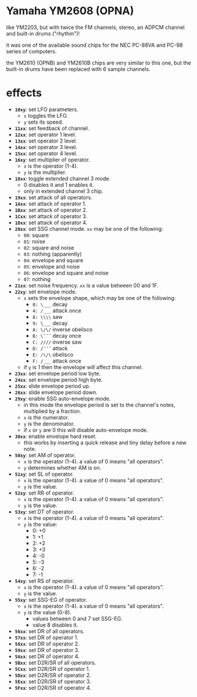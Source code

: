# Yamaha YM2608 (OPNA)

like YM2203, but with twice the FM channels, stereo, an ADPCM channel and built-in drums ("rhythm")!

it was one of the available sound chips for the NEC PC-88VA and PC-98 series of computers.

the YM2610 (OPNB) and YM2610B chips are very similar to this one, but the built-in drums have been replaced with 6 sample channels.

# effects

- **`10xy`**: set LFO parameters.
  - `x` toggles the LFO.
  - `y` sets its speed.
- **`11xx`**: set feedback of channel.
- **`12xx`**: set operator 1 level.
- **`13xx`**: set operator 2 level.
- **`14xx`**: set operator 3 level.
- **`15xx`**: set operator 4 level.
- **`16xy`**: set multiplier of operator.
  - `x` is the operator (1-4).
  - `y` is the multiplier.
- **`18xx`**: toggle extended channel 3 mode.
  - 0 disables it and 1 enables it.
  - only in extended channel 3 chip.
- **`19xx`**: set attack of all operators.
- **`1Axx`**: set attack of operator 1.
- **`1Bxx`**: set attack of operator 2.
- **`1Cxx`**: set attack of operator 3.
- **`1Dxx`**: set attack of operator 4.
- **`20xx`**: set SSG channel mode. `xx` may be one of the following:
  - `00`: square
  - `01`: noise
  - `02`: square and noise
  - `03`: nothing (apparently)
  - `04`: envelope and square
  - `05`: envelope and noise
  - `06`: envelope and square and noise
  - `07`: nothing
- **`21xx`**: set noise frequency. `xx` is a value between 00 and 1F.
- **`22xy`**: set envelope mode.
  - `x` sets the envelope shape, which may be one of the following:
    - `0: \___` decay
    - `4: /___` attack once
    - `8: \\\\` saw
    - `9: \___` decay
    - `A: \/\/` inverse obelisco
    - `B: \¯¯¯` decay once
    - `C: ////` inverse saw
    - `D: /¯¯¯` attack
    - `E: /\/\` obelisco
    - `F: /___` attack once
  - if `y` is 1 then the envelope will affect this channel.
- **`23xx`**: set envelope period low byte.
- **`24xx`**: set envelope period high byte.
- **`25xx`**: slide envelope period up.
- **`26xx`**: slide envelope period down.
- **`29xy`**: enable SSG auto-envelope mode.
  - in this mode the envelope period is set to the channel's notes, multiplied by a fraction.
  - `x` is the numerator.
  - `y` is the denominator.
  - if `x` or `y` are 0 this will disable auto-envelope mode.
- **`30xx`**: enable envelope hard reset.
  - this works by inserting a quick release and tiny delay before a new note.
- **`50xy`**: set AM of operator.
  - `x` is the operator (1-4). a value of 0 means "all operators".
  - `y` determines whether AM is on.
- **`51xy`**: set SL of operator.
  - `x` is the operator (1-4). a value of 0 means "all operators".
  - `y` is the value.
- **`52xy`**: set RR of operator.
  - `x` is the operator (1-4). a value of 0 means "all operators".
  - `y` is the value.
- **`53xy`**: set DT of operator.
  - `x` is the operator (1-4). a value of 0 means "all operators".
  - `y` is the value:
    - 0: +0
    - 1: +1
    - 2: +2
    - 3: +3
    - 4: -0
    - 5: -3
    - 6: -2
    - 7: -1
- **`54xy`**: set RS of operator.
  - `x` is the operator (1-4). a value of 0 means "all operators".
  - `y` is the value.
- **`55xy`**: set SSG-EG of operator.
  - `x` is the operator (1-4). a value of 0 means "all operators".
  - `y` is the value (0-8).
    - values between 0 and 7 set SSG-EG.
    - value 8 disables it.
- **`56xx`**: set DR of all operators.
- **`57xx`**: set DR of operator 1.
- **`58xx`**: set DR of operator 2.
- **`59xx`**: set DR of operator 3.
- **`5Axx`**: set DR of operator 4.
- **`5Bxx`**: set D2R/SR of all operators.
- **`5Cxx`**: set D2R/SR of operator 1.
- **`5Dxx`**: set D2R/SR of operator 2.
- **`5Exx`**: set D2R/SR of operator 3.
- **`5Fxx`**: set D2R/SR of operator 4.
